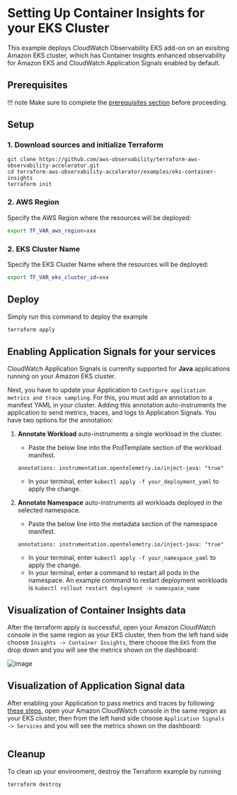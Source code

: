 # Setting Up Container Insights for your EKS Cluster

This example deploys CloudWatch Observability EKS add-on on an exisiting Amazon EKS cluster, wihich has Container Insights enhanced observability for Amazon EKS and CloudWatch Application Signals enabled by default.

## Prerequisites

!!! note
    Make sure to complete the [prerequisites section](https://aws-observability.github.io/terraform-aws-observability-accelerator/concepts/#prerequisites) before proceeding.

## Setup

### 1. Download sources and initialize Terraform

```
git clone https://github.com/aws-observability/terraform-aws-observability-accelerator.git
cd terraform-aws-observability-accelerator/examples/eks-container-insights
terraform init
```

### 2. AWS Region

Specify the AWS Region where the resources will be deployed:

```bash
export TF_VAR_aws_region=xxx
```
### 2. EKS Cluster Name

Specify the EKS Cluster Name where the resources will be deployed:

```bash
export TF_VAR_eks_cluster_id=xxx
```

## Deploy

Simply run this command to deploy the example

```bash
terraform apply
```

## Enabling Application Signals for your services
CloudWatch Application Signals is currenlty supported for **Java** applications running on your Amazon EKS cluster.

Next, you have to update your Application to `Configure application metrics and trace sampling`. For this, you must add an annotation to a manifest YAML in your cluster. Adding this annotation auto-instruments the application to send metrics, traces, and logs to Application Signals. You have two options for the annotation:

1. **Annotate Workload** auto-instruments a single workload in the cluster.
    - Paste the below line into the PodTemplate section of the workload manifest.
    ```
    annotations: instrumentation.opentelemetry.io/inject-java: "true"
    ```
    - In your terminal, enter `kubectl apply -f your_deployment_yaml` to apply the change.

2. **Annotate Namespace** auto-instruments all workloads deployed in the selected namespace.
    - Paste the below line into the metadata section of the namespace manifest.
    ```
    annotations: instrumentation.opentelemetry.io/inject-java: "true"
    ```
    - In your terminal, enter `kubectl apply -f your_namespace_yaml` to apply the change.
    - In your terminal, enter a command to restart all pods in the namespace. An example command to restart deployment workloads is `kubectl rollout restart deployment -n namespace_name`

## Visualization of Container Insights data

After the terraform apply is successful, open your Amazon CloudWatch console in the same region as your EKS cluster, then from the left hand side choose `Insights -> Container Insights`, there choose the `EKS` from the drop down and you will see the metrics shown on the dashboard:

![image](https://github.com/aws-observability/terraform-aws-observability-accelerator/assets/10175027/c5b9b685-5894-4350-b68a-ca86d1128f6f)

## Visualization of Application Signal data

After enabling your Application to pass metrics and traces by following [these steps](#enabling-application-signals-for-your-services), open your Amazon CloudWatch console in the same region as your EKS cluster, then from the left hand side choose `Application Signals -> Services` and you will see the metrics shown on the dashboard:

<image>

## Cleanup

To clean up your environment, destroy the Terraform example by running

```sh
terraform destroy
```
